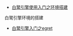
+ [白鹭引擎使用入门之环境搭建](https://sundaysmile.github.io/blog/doc/demo "白鹭引擎使用入门")
<p>白鹭引擎环境的搭建</p>

+ [白鹭引擎入门之egret](https://sundaysmile.github.io/blog/doc/白鹭引擎入门之egret "白鹭引擎入门之egret")
